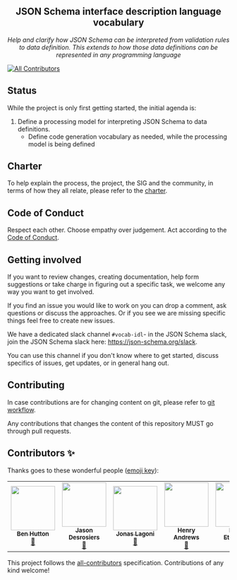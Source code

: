 <h2 align="center">
  JSON Schema interface description language vocabulary
</h2>
<p align="center">
  <em>Help and clarify how JSON Schema can be interpreted from validation rules to data definition. This extends to how those data definitions can be represented in any programming language</em>
</p>

<!-- ALL-CONTRIBUTORS-BADGE:START - Do not remove or modify this section -->
[![All Contributors](https://img.shields.io/badge/all_contributors-4-orange.svg?style=flat-square)](#contributors-)
<!-- ALL-CONTRIBUTORS-BADGE:END -->

## Status

While the project is only first getting started, the initial agenda is:
1. Define a processing model for interpreting JSON Schema to data definitions.
    * Define code generation vocabulary as needed, while the processing model is being defined

## Charter
To help explain the process, the project, the SIG and the community, in terms of how they all relate, please refer to the [charter](./charter.md).

## Code of Conduct
Respect each other. Choose empathy over judgement. Act according to the [Code of Conduct](./CODE_OF_CONDUCT.md).

## Getting involved
If you want to review changes, creating documentation, help form suggestions or take charge in figuring out a specific task, we welcome any way you want to get involved.

If you find an issue you would like to work on you can drop a comment, ask questions or discuss the approaches. Or if you see we are missing specific things feel free to create new issues.

We have a dedicated slack channel `#vocab-idl`- in the JSON Schema slack, join the JSON Schema slack here: https://json-schema.org/slack. 

You can use this channel if you don't know where to get started, discuss specifics of issues, get updates, or in general hang out.

## Contributing
In case contributions are for changing content on git, please refer to [git workflow](./git_workflow.md).

Any contributions that changes the content of this repository MUST go through pull requests.
## Contributors ✨

Thanks goes to these wonderful people ([emoji key](https://allcontributors.org/docs/en/emoji-key)):

<!-- ALL-CONTRIBUTORS-LIST:START - Do not remove or modify this section -->
<!-- prettier-ignore-start -->
<!-- markdownlint-disable -->
<table>
  <tr>
    <td align="center"><a href="https://benhutton.me"><img src="https://avatars.githubusercontent.com/u/731158?v=4?s=100" width="100px;" alt=""/><br /><sub><b>Ben Hutton</b></sub></a><br /><a href="https://github.com/json-schema-org/vocab-idl/pulls?q=is%3Apr+reviewed-by%3ARelequestual" title="Reviewed Pull Requests">👀</a></td>
    <td align="center"><a href="https://github.com/jdesrosiers"><img src="https://avatars.githubusercontent.com/u/716571?v=4?s=100" width="100px;" alt=""/><br /><sub><b>Jason Desrosiers</b></sub></a><br /><a href="https://github.com/json-schema-org/vocab-idl/pulls?q=is%3Apr+reviewed-by%3Ajdesrosiers" title="Reviewed Pull Requests">👀</a></td>
    <td align="center"><a href="https://github.com/jonaslagoni"><img src="https://avatars.githubusercontent.com/u/13396189?v=4?s=100" width="100px;" alt=""/><br /><sub><b>Jonas Lagoni</b></sub></a><br /><a href="https://github.com/json-schema-org/vocab-idl/commits?author=jonaslagoni" title="Documentation">📖</a></td>
    <td align="center"><a href="https://github.com/handrews"><img src="https://avatars.githubusercontent.com/u/2358015?v=4?s=100" width="100px;" alt=""/><br /><sub><b>Henry Andrews</b></sub></a><br /><a href="#ideas-handrews" title="Ideas, Planning, & Feedback">🤔</a></td>
    <td align="center"><a href="http://irc://irc.perl.org/ether"><img src="https://avatars.githubusercontent.com/u/303051?v=4?s=100" width="100px;" alt=""/><br /><sub><b>Karen Etheridge</b></sub></a><br /><a href="#ideas-karenetheridge" title="Ideas, Planning, & Feedback">🤔</a></td>
  </tr>
</table>

<!-- markdownlint-restore -->
<!-- prettier-ignore-end -->

<!-- ALL-CONTRIBUTORS-LIST:END -->

This project follows the [all-contributors](https://github.com/all-contributors/all-contributors) specification. Contributions of any kind welcome!